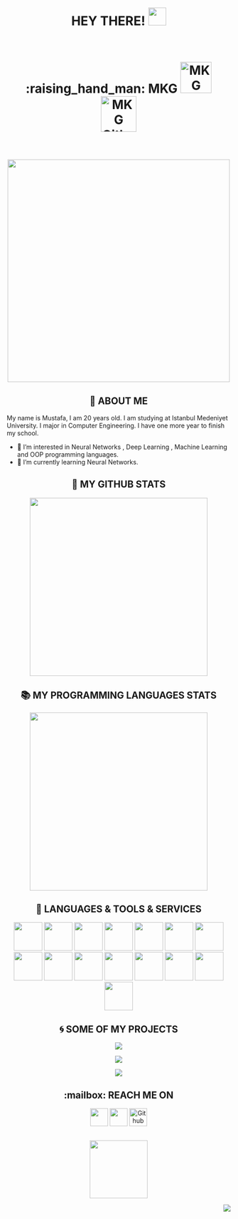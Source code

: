  <h1 align="center">HEY THERE! <img src="https://media.giphy.com/media/hvRJCLFzcasrR4ia7z/giphy.gif" width="40px"><br></h1>
 <br>
	
<h1 align="center"> :raising_hand_man: MKG <a target="_blank" href="https://github.com/mkemalgokce"><img src="https://badges.pufler.dev/years/mkemalgokce?color=blue" alt="MKG Github Years" width="70" /></a>
	<a target="_blank" href="https://github.com/mkemalgokce"><img src="https://badges.pufler.dev/repos/mkemalgokce?color=blue" alt="MKG Github Repos" width="80" /></a>

<p align="center">
<br>
<img align="center" src="https://media.giphy.com/media/kbRb4eyCNC0aMz5x68/giphy.gif" width="500px">
	

</p>	
</h1>
<h2 align="center">🦉 ABOUT ME  </h2> 

My name is Mustafa, I am 20 years old. I am studying at Istanbul Medeniyet University. I major in Computer Engineering. I have one more year to finish my school.
- 👀 I’m interested in Neural Networks , Deep Learning , Machine Learning and OOP programming languages.
- 🌱 I’m currently learning Neural Networks.
<h2 align="center"> 📣 MY GITHUB STATS </h2>


<p align="center">
	<a target="_blank" href="https://github.com/mkemalgokce/"><img src="https://github-readme-stats.vercel.app/api?username=mkemalgokce&show_icons=true&theme=material-palenight" width="400" /></a>
</p>

<h2 align="center">📚 MY PROGRAMMING LANGUAGES STATS  </h2>


<p align="center">
	<a target="_blank" href="https://github.com/mkemalgokce"><img src="https://github-readme-stats.vercel.app/api/top-langs/?username=mkemalgokce&layout=compact&theme=material-palenight" width="400" /></a>
</p>

<h2 align="center">🧰 LANGUAGES & TOOLS & SERVICES </h2>

<p align="center">
<img src="https://cdn.jsdelivr.net/npm/programming-languages-logos/src/python/python.png" height="64">
<img src="https://cdn.jsdelivr.net/npm/programming-languages-logos/src/c/c.png" height="64">
<img src="https://cdn.jsdelivr.net/npm/programming-languages-logos/src/cpp/cpp.png" height="64">
<img src="https://cdn.jsdelivr.net/npm/programming-languages-logos/src/csharp/csharp.png" height="64">
<img src="https://cdn.jsdelivr.net/npm/programming-languages-logos/src/java/java.png" height="64">
<img src="https://user-images.githubusercontent.com/46056478/120065121-71a24300-c078-11eb-97ec-15f2939ddee0.png" height="64">
<img src="https://user-images.githubusercontent.com/46056478/120066262-8255b780-c07e-11eb-957a-95d7a2692bb9.png" height="64">
<img src="https://raw.githubusercontent.com/yurijserrano/Github-Profile-Readme-Logos/f994c418a134b58c4aec11152f6a4a33fa89da26/databases/mysql.svg"height="64">
<img src="https://raw.githubusercontent.com/yurijserrano/Github-Profile-Readme-Logos/f994c418a134b58c4aec11152f6a4a33fa89da26/text%20editors/vscode.svg"height="64">
<img src="https://raw.githubusercontent.com/yurijserrano/Github-Profile-Readme-Logos/f994c418a134b58c4aec11152f6a4a33fa89da26/others/css.svg"height="64">
<img src="https://raw.githubusercontent.com/yurijserrano/Github-Profile-Readme-Logos/f994c418a134b58c4aec11152f6a4a33fa89da26/others/json.svg"height="64">
<img src="https://raw.githubusercontent.com/yurijserrano/Github-Profile-Readme-Logos/f994c418a134b58c4aec11152f6a4a33fa89da26/cloud/docker.svg"height="64">
<img src="https://cdn.jsdelivr.net/npm/programming-languages-logos/src/javascript/javascript.png" height="64">
<img src="https://cdn.jsdelivr.net/npm/programming-languages-logos/src/html/html.png" height="64">
<img src="https://user-images.githubusercontent.com/46056478/122613919-4d8dbc80-d08e-11eb-9087-3c1b5c3f5378.png" height="64"> 

</p>

<h2 align="center">🌀 SOME OF MY PROJECTS  </h2>
<p align="center">
<a href="https://github.com/mkemalgokce/FindingCorrelationBetweenHumansAndObjects" target="_blank">
  <!-- Change the `github-readme-stats.anuraghazra1.vercel.app` to `github-readme-stats.vercel.app`  -->

  <img align="center" src="https://github-readme-stats.vercel.app/api/pin/?username=mkemalgokce&repo=FindingCorrelationBetweenHumansAndObjects&theme=material-palenight" />
</a>
</p>
<p align="center">
<a href="https://github.com/mkemalgokce/ReinforcementLearningCarProject-DQL-" target="_blank">
  <!-- Change the `github-readme-stats.anuraghazra1.vercel.app` to `github-readme-stats.vercel.app`  -->
  <img align="center" src="https://github-readme-stats.vercel.app/api/pin/?username=mkemalgokce&repo=ReinforcementLearningCarProject-DQL-&theme=material-palenight" />
</a>
</p>
<p align="center">
<a href="https://github.com/mkemalgokce/Mask-Detection-With-CNN" target="_blank">
  <!-- Change the `github-readme-stats.anuraghazra1.vercel.app` to `github-readme-stats.vercel.app`  -->
  <img align="center" src="https://github-readme-stats.vercel.app/api/pin/?username=mkemalgokce&repo=Mask-Detection-With-CNN&theme=material-palenight" />
</a>
</p>

</p>
<h2 align="center">:mailbox: REACH ME ON  </h2>
<p align="center">
  <a href="https://www.linkedin.com/in/mkemalgokce/" target="_blank"><img src="https://img.shields.io/badge/linkedin-%230077B5.svg?&style=for-the-badge&logo=linkedin&logoColor=white" height="40"/></a>
  <a href="mailto:mkemalgokce10@gmail.com?subject=Hello%20Mustafa,%20From%20Your%20Github%20Page"><img src="https://img.shields.io/badge/gmail-%23D14836.svg?&style=for-the-badge&logo=gmail&logoColor=white"  height="40"/></a>
  <a href="https://github.com/mkemalgokce" target="_blank"><img alt="Github" src="https://img.shields.io/badge/GitHub-%2312100E.svg?&style=for-the-badge&logo=Github&logoColor=white" height="40" /></a>

<h2 align="center"> </h2>

<p align = "center">
<img align="center" src="https://media.giphy.com/media/IgYDSGFFNpxN9gWAQ4/giphy.gif" width="130px">
</p>

<img align="right" src="https://komarev.com/ghpvc/?username=mkemalgokce&style=flat">
